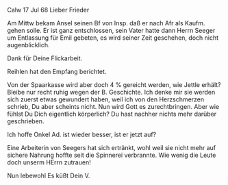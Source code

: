  Calw 17 Jul 68
Lieber Frieder

Am Mittw bekam Ansel seinen Bf von Insp. daß er nach Afr als Kaufm. gehen solle. Er ist ganz entschlossen, sein Vater hatte dann Herrn Seeger um Entlassung für Emil gebeten, es wird seiner Zeit geschehen, doch nicht augenblicklich.

Dank für Deine Flickarbeit.

Reihlen hat den Empfang berichtet.

Von der Spaarkasse wird aber doch 4 % gereicht werden, wie Jettle erhält? 
Bleibe nur recht ruhig wegen der B. Geschichte. Ich denke mir sie werden sich zuerst etwas gewundert haben, weil ich von den Herzschmerzen schrieb, Du aber scheints nicht. Nun wird Gott es zurechtbringen. Aber wie fühlst Du Dich eigentlich körperlich? Du hast nachher nichts mehr darüber geschrieben.

Ich hoffe Onkel Ad. ist wieder besser, ist er jetzt auf?

Eine Arbeiterin von Seegers hat sich ertränkt, wohl weil sie nicht mehr auf sichere Nahrung hoffte seit die Spinnerei verbrannte. Wie wenig die Leute doch unserm HErrn zutrauen!

 Nun lebewohl
 Es küßt Dein V.
